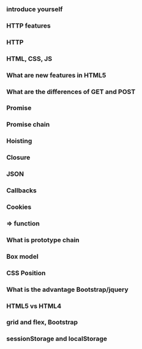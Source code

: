 ### introduce yourself

### HTTP features

### HTTP 

### HTML, CSS, JS

### What are new features in HTML5

### What are the differences of GET and POST

### Promise

### Promise chain

### Hoisting

### Closure

### JSON

### Callbacks

### Cookies

### => function

### What is prototype chain

### Box model 

### CSS Position

### What is the advantage Bootstrap/jquery

### HTML5 vs HTML4

### grid and flex, Bootstrap

### sessionStorage and localStorage
